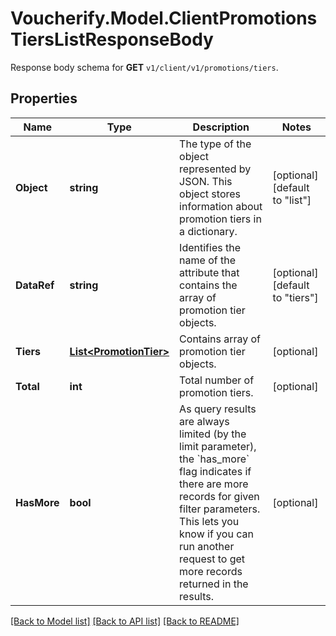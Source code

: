 # Voucherify.Model.ClientPromotionsTiersListResponseBody
Response body schema for **GET** `v1/client/v1/promotions/tiers`.

## Properties

Name | Type | Description | Notes
------------ | ------------- | ------------- | -------------
**Object** | **string** | The type of the object represented by JSON. This object stores information about promotion tiers in a dictionary. | [optional] [default to "list"]
**DataRef** | **string** | Identifies the name of the attribute that contains the array of promotion tier objects. | [optional] [default to "tiers"]
**Tiers** | [**List&lt;PromotionTier&gt;**](PromotionTier.md) | Contains array of promotion tier objects. | [optional] 
**Total** | **int** | Total number of promotion tiers. | [optional] 
**HasMore** | **bool** | As query results are always limited (by the limit parameter), the &#x60;has_more&#x60; flag indicates if there are more records for given filter parameters. This lets you know if you can run another request to get more records returned in the results. | [optional] 

[[Back to Model list]](../../README.md#documentation-for-models) [[Back to API list]](../../README.md#documentation-for-api-endpoints) [[Back to README]](../../README.md)

